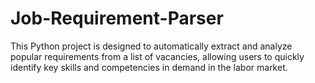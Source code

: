 # Job-Requirement-Parser
This Python project is designed to automatically extract and analyze popular requirements from a list of vacancies, allowing users to quickly identify key skills and competencies in demand in the labor market.
